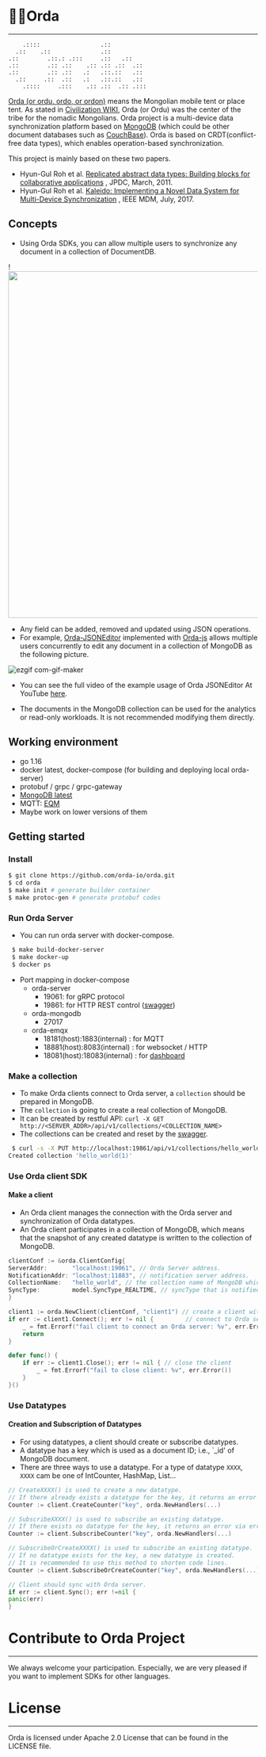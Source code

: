 # 🐎🎪Orda

----

```
    .::::                 .::          
  .::    .::              .::          
.::        .::.: .:::     .::   .::    
.::        .:: .::    .:: .:: .::  .:: 
.::        .:: .::   .:   .::.::   .:: 
  .::     .::  .::   .:   .::.::   .:: 
    .::::     .:::    .:: .::  .:: .:::                                       
```

[Orda (or ordu, ordo, or ordon)](https://en.wikipedia.org/wiki/Orda_(organization)) means the Mongolian mobile tent or
place tent. As stated in [Civilization WIKI](https://civilization.fandom.com/wiki/Ordu_(Civ6)), Orda (or Ordu) was the
center of the tribe for the nomadic Mongolians. Orda project is a multi-device data synchronization platform based on
[MongoDB](https://www.mongodb.com/) (which could be other document databases such
as [CouchBase](https://www.couchbase.com/)). Orda is based on CRDT(conflict-free data types), which enables
operation-based synchronization.

This project is mainly based on these two papers.

- Hyun-Gul Roh et
  al. [Replicated abstract data types: Building blocks for collaborative applications](https://www.sciencedirect.com/science/article/abs/pii/S0743731510002716)
  , JPDC, March, 2011.
- Hyun-Gul Roh et
  al. [Kaleido: Implementing a Novel Data System for Multi-Device Synchronization](https://ieeexplore.ieee.org/document/7962464)
  , IEEE MDM, July, 2017.

## Concepts

- Using Orda SDKs, you can allow multiple users to synchronize any document in a collection of DocumentDB.

!<img src="https://user-images.githubusercontent.com/3905310/128593526-747bb040-6952-4204-b99a-80ebd6c50170.png" width="700"/>

- Any field can be added, removed and updated using JSON operations.
- For example, [Orda-JSONEditor](https://github.com/orda-io/orda-jsoneditor) implemented
  with [Orda-js](https://github.com/orda-io/orda-js) allows multiple users concurrently to edit any document in a
  collection of MongoDB as the following picture.

![ezgif com-gif-maker](https://user-images.githubusercontent.com/3905310/128254096-cf0a9238-2337-4153-8a5d-a91db78e0607.gif)

- You can see the full video of the example usage of Orda JSONEditor At
  YouTube [here](https://www.youtube.com/watch?v=t_R47AWMv6s).

- The documents in the MongoDB collection can be used for the analytics or read-only workloads. It is not recommended
  modifying them directly.

## Working environment

- go 1.16
- docker latest, docker-compose (for building and deploying local orda-server)
- protobuf / grpc / grpc-gateway
- [MongoDB latest](https://hub.docker.com/_/mongo)
- MQTT: [EQM](https://www.emqx.io/)
- Maybe work on lower versions of them

## Getting started

### Install

 ```bash
 $ git clone https://github.com/orda-io/orda.git
 $ cd orda
 $ make init # generate builder container
 $ make protoc-gen # generate protobuf codes
 ```

### Run Orda Server

- You can run orda server with docker-compose.

```bash
 $ make build-docker-server
 $ make docker-up
 $ docker ps 
 ```

- Port mapping in docker-compose
  * orda-server
    - 19061: for gRPC protocol
    - 19861: for HTTP REST control ([swagger](http://localhost:19861/swagger))
  * orda-mongodb
    - 27017
  * orda-emqx
    - 18181(host):1883(internal) : for MQTT
    - 18881(host):8083(internal) : for websocket / HTTP
    - 18081(host):18083(internal) : for [dashboard](http://localhost:18081)

### Make a collection

- To make Orda clients connect to Orda server, a `collection` should be prepared in MongoDB.
- The `collection` is going to create a real collection of MongoDB.
- It can be created by restful API: `curl -X GET http://<SERVER_ADDR>/api/v1/collections/<COLLECTION_NAME>`
- The collections can be created and reset by the [swagger](http://localhost:19861/swagger).

```bash
 $ curl -s -X PUT http://localhost:19861/api/v1/collections/hello_world
Created collection 'hello_world(1)'
```

### Use Orda client SDK

#### Make a client

- An Orda client manages the connection with the Orda server and synchronization of Orda datatypes.
- An Orda client participates in a collection of MongoDB, which means that the snapshot of any created datatype is
  written to the collection of MongoDB.

```go
clientConf := &orda.ClientConfig{
ServerAddr:       "localhost:19061", // Orda Server address.
NotificationAddr: "localhost:11883", // notification server address.
CollectionName:   "hello_world", // the collection name of MongoDB which the client participates in.
SyncType:         model.SyncType_REALTIME, // syncType that is notified in real-time from notification server.
}

client1 := orda.NewClient(clientConf, "client1") // create a client with alias "client1".
if err := client1.Connect(); err != nil {         // connect to Orda server
    _ = fmt.Errorf("fail client to connect an Orda server: %v", err.Error())
    return
}

defer func() {
    if err := client1.Close(); err != nil { // close the client
        _ = fmt.Errorf("fail to close client: %v", err.Error())
    }
}()
```
### Use Datatypes

#### Creation and Subscription of Datatypes
 - For using datatypes, a client should create or subscribe datatypes. 
 - A datatype has a key which is used as a document ID; i.e., `_id' of MongoDB document.
 - There are three ways to use a datatype. For a type of datatype `XXXX`, `XXXX` cam be one of IntCounter, HashMap, List... 
```go
// CreateXXXX() is used to create a new datatype. 
// If there already exists a datatype for the key, it returns an error via error handler.
Counter := client.CreateCounter("key", orda.NewHandlers(...)

// SubscribeXXXX() is used to subscribe an existing datatype. 
// If there exists no datatype for the key, it returns an error via error handler
Counter := client.SubscribeCounter("key", orda.NewHandlers(...)

// SubscribeOrCreateXXXX() is used to subscribe an existing datatype. 
// If no datatype exists for the key, a new datatype is created. 
// It is recommended to use this method to shorten code lines.
Counter := client.SubscribeOrCreateCounter("key", orda.NewHandlers(...)

// Client should sync with Orda server.
if err := client.Sync(); err !=nil {
panic(err)
}
```

# Contribute to Orda Project

----
We always welcome your participation. Especially, we are very pleased if you want to implement SDKs for other languages.

# License

----
Orda is licensed under Apache 2.0 License that can be found in the LICENSE file. 
